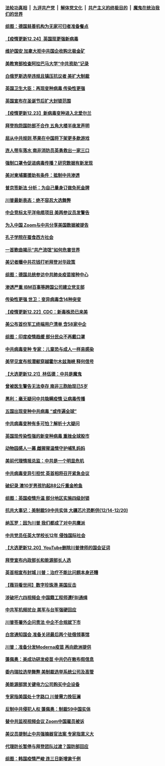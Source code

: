 

####  [法轮功真相](../../../../basic/blob/master/README.md?t=12242202) &nbsp;|&nbsp; [九评共产党](../../../../9ping.md/blob/master/README.md?t=12242202) &nbsp;|&nbsp; [解体党文化](../../../../jtdwh.md/blob/master/README.md?t=12242202)  &nbsp;|&nbsp; [共产主义的终极目的](../../../../gczydzjmd.md/blob/master/README.md?t=12242202) &nbsp;|&nbsp; [魔鬼在统治我们的世界](../../../../mgztzwmdsj.md/blob/master/README.md?t=12242202) 

#### [组图：德国慈善机构为无家可归者准备餐点](../pages/nsc418/n12642677.md?t=12242202) 

#### [【疫情更新12.24】英国现更强新病毒](../pages/nsc418/n12642416.md?t=12242202) 

#### [维护国安 加拿大拒中共国企收购北极金矿](../pages/nsc418/n12642110.md?t=12242202) 

#### [美教育部检查阿拉巴马大学“中共资助”记录](../pages/nsc418/n12641305.md?t=12242202) 

#### [白俄罗斯选举违规且镇压抗议者 美扩大制裁](../pages/nsc418/n12640995.md?t=12242202) 

#### [英国卫生大臣：再现变种病毒 传染性更强](../pages/nsc418/n12640959.md?t=12242202) 

#### [英国宣布在圣诞节后扩大封锁范围](../pages/nsc418/n12640789.md?t=12242202) 

#### [【疫情更新12.23】新病毒变种进入北爱尔兰](../pages/nsc418/n12640367.md?t=12242202) 

#### [拜登抱怨国防部不合作 五角大楼半夜发声明](../pages/nsc418/n12640816.md?t=12242202) 

#### [屈从中共规则 苹果在中国将下架更多款游戏](../pages/nsc418/n12640767.md?t=12242202) 

#### [连人带车落水 南非消防员英勇救出一家三口](../pages/nsc418/n12640128.md?t=12242202) 

#### [强制口罩令促进病毒传播？研究数据有新发现](../pages/nsc418/n12640677.md?t=12242202) 

#### [美对柬埔寨援助有条件：抵制中共渗透](../pages/nsc418/n12640721.md?t=12242202) 

#### [普京签新法 分析：为自己量身订做免死金牌](../pages/nsc418/n12640251.md?t=12242202) 

#### [川普最新表态：绝不容忍大选舞弊](../pages/nsc418/n12640094.md?t=12242202) 

#### [中企竞标太平洋电缆项目 美两参议员发警告](../pages/nsc418/n12639867.md?t=12242202) 

#### [为入中国 Zoom与中共分享美国数据被提告](../pages/nsc418/n12639327.md?t=12242202) 

#### [孔子学院在蚕食西方社会](../pages/nsc418/n12566009.md?t=12242202) 

#### [一首歌曲揭示“共产流氓”如何危害世界](../pages/nsc418/n12637432.md?t=12242202) 

#### [美记者曝中共花钱打听拜登对华政策](../pages/nsc418/n12638584.md?t=12242202) 

#### [组图：德国总统参访中共肺炎疫苗接种中心](../pages/nsc418/n12638063.md?t=12242202) 

#### [渗透严重 IBM百事等跨国公司建立党支部](../pages/nsc418/n12638490.md?t=12242202) 

#### [传染性更强 世卫：变异病毒含14种突变](../pages/nsc418/n12638390.md?t=12242202) 

#### [【疫情更新12.22】CDC：新毒株恐已来美](../pages/nsc418/n12637805.md?t=12242202) 

#### [美公布首份军工终端用户清单 含58家中企](../pages/nsc418/n12636525.md?t=12242202) 

#### [组图：印度疫情趋缓 部分民众不再戴口罩](../pages/nsc418/n12635658.md?t=12242202) 

#### [中共病毒变种 专家：儿童恐与成人一样易感染](../pages/nsc418/n12637001.md?t=12242202) 

#### [美罕见宣布核潜艇穿越霍尔木兹海峡 释何信号](../pages/nsc418/n12636905.md?t=12242202) 

#### [【大选更新12.21】林伍德：中共是魔鬼](../pages/nsc418/n12635482.md?t=12242202) 

#### [曾被医生警告无法幸存 南非三胞胎现已5岁](../pages/nsc418/n12635695.md?t=12242202) 

#### [黑利：毫无疑问中共隐瞒疫情 让病毒传播](../pages/nsc418/n12636205.md?t=12242202) 

#### [五国出现变种中共病毒 “或传遍全球”](../pages/nsc418/n12636256.md?t=12242202) 

#### [中共病毒变种有多可怕？解析十大疑问](../pages/nsc418/n12636110.md?t=12242202) 

#### [英国现传染性强的新变种病毒 重挫全球股市](../pages/nsc418/n12636004.md?t=12242202) 

#### [动物园感人一幕 雌猩猩温情守护哺乳妈妈](../pages/nsc418/n12635312.md?t=12242202) 

#### [美前代理情报总监：中共是一个明显危机](../pages/nsc418/n12635965.md?t=12242202) 

#### [中共病毒变异引担忧 英首相将召开紧急会议](../pages/nsc418/n12635881.md?t=12242202) 

#### [破纪录 澳10岁男孩钓起88公斤重金枪鱼](../pages/nsc418/n12634773.md?t=12242202) 

#### [组图：英国疫情升温 部分地区实施四级封锁](../pages/nsc418/n12635368.md?t=12242202) 

#### [抗共大事记：美制裁59中共实体 大疆芯片恐断供(12/14-12/20)](../pages/nsc418/n12634076.md?t=12242202) 

#### [纳瓦罗：因为川普 我们都成了对中共鹰派](../pages/nsc418/n12634077.md?t=12242202) 

#### [中共党员任英大学校长12年 侵蚀国际社会](../pages/nsc418/n12633856.md?t=12242202) 

#### [【大选更新12.20】YouTube删除川普律师的国会证词](../pages/nsc418/n12633433.md?t=12242202) 

#### [拜登宣布内政部长和能源部长人选](../pages/nsc418/n12633157.md?t=12242202) 

#### [英首相宣布封城 川普：治疗不能比问题本身还糟](../pages/nsc418/n12632944.md?t=12242202) 

#### [【薇羽看世间】数字珍珠港 美国反击](../pages/nsc418/n12632514.md?t=12242202) 

#### [涉破坏六四视频会 中国籍工程师遭FBI通缉](../pages/nsc418/n12632523.md?t=12242202) 

#### [中共军机频扰台 美军与台军强硬回应](../pages/nsc418/n12632171.md?t=12242202) 

#### [川普签署外企问责法 中企不合规就下市](../pages/nsc418/n12631460.md?t=12242202) 

#### [白宫通知国会 准备关闭最后两个驻俄领事馆](../pages/nsc418/n12631405.md?t=12242202) 

#### [川普：准备分发Moderna疫苗 再向欧洲提供](../pages/nsc418/n12631167.md?t=12242202) 

#### [蓬佩奥：美成功研发疫苗 中共仍在散布假信息](../pages/nsc418/n12631165.md?t=12242202) 

#### [委内瑞拉选举舞弊 美制裁选举系统公司及高管](../pages/nsc418/n12631111.md?t=12242202) 

#### [美能源部禁关键电力公司购买中企设备](../pages/nsc418/n12631090.md?t=12242202) 

#### [专家指美国处十字路口 川普需力挽狂澜](../pages/nsc418/n12630745.md?t=12242202) 

#### [反制中共侵犯人权 蓬佩奥：制裁59中国实体](../pages/nsc418/n12630991.md?t=12242202) 

#### [替中共监视视频会议 Zoom中国雇员被诉](../pages/nsc418/n12630739.md?t=12242202) 

#### [美议员提制止中共强摘器官法案 专家指意义大](../pages/nsc418/n12630561.md?t=12242202) 

#### [代理防长暂停与拜登团队过渡？国防部回应](../pages/nsc418/n12630478.md?t=12242202) 

#### [组图：韩国疫情严峻 连三日新增逾千例](../pages/nsc418/n12630100.md?t=12242202) 

